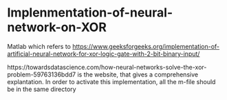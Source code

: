 # Implenmentation-of-neural-network-on-XOR
Matlab which refers to https://www.geeksforgeeks.org/implementation-of-artificial-neural-network-for-xor-logic-gate-with-2-bit-binary-input/

<Background>
https://towardsdatascience.com/how-neural-networks-solve-the-xor-problem-59763136bdd7 is the website, that gives a comprehensive explantation.

<Tip>
In order to activate this implementation, all the m-file should be in the same directory 